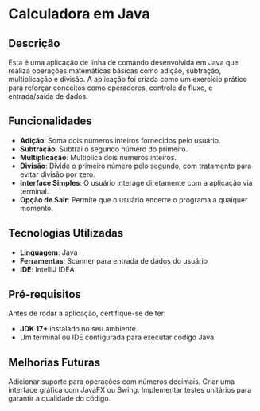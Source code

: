 # Calculadora em Java

## Descrição

Esta é uma aplicação de linha de comando desenvolvida em Java que realiza operações matemáticas básicas como adição, subtração, multiplicação e divisão. A aplicação foi criada como um exercício prático para reforçar conceitos como operadores, controle de fluxo, e entrada/saída de dados.

## Funcionalidades

- **Adição**: Soma dois números inteiros fornecidos pelo usuário.
- **Subtração**: Subtrai o segundo número do primeiro.
- **Multiplicação**: Multiplica dois números inteiros.
- **Divisão**: Divide o primeiro número pelo segundo, com tratamento para evitar divisão por zero.
- **Interface Simples**: O usuário interage diretamente com a aplicação via terminal.
- **Opção de Sair**: Permite que o usuário encerre o programa a qualquer momento.

## Tecnologias Utilizadas

- **Linguagem**: Java
- **Ferramentas**: Scanner para entrada de dados do usuário
- **IDE**: IntelliJ IDEA

## Pré-requisitos

Antes de rodar a aplicação, certifique-se de ter:

- **JDK 17+** instalado no seu ambiente.
- Um terminal ou IDE configurada para executar código Java.


## Melhorias Futuras
Adicionar suporte para operações com números decimais.
Criar uma interface gráfica com JavaFX ou Swing.
Implementar testes unitários para garantir a qualidade do código.
